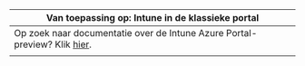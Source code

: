 |Van toepassing op: Intune in de klassieke portal |
|--|
|Op zoek naar documentatie over de Intune Azure Portal-preview? Klik [hier](https://docs.microsoft.com/intune-azure/introduction/what-is-microsoft-intune).|
| |
